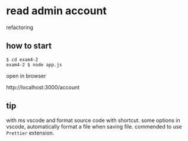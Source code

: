 # read admin account

refactoring

## how to start

```
$ cd exam4-2
exam4-2 $ node app.js
```

open in browser

http://localhost:3000/account

## tip

with ms vscode and format source code with shortcut.
some options in vscode, automatically format a file when saving file.
commended to use `Prettier` extension.
